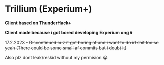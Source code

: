 # Trillium (Experium+)
**Client based on ThunderHack+**

**Client made because i got bored developing Experium ong :skull:**

17.2.2023 - ~~Discontinued cuz it got boring af and i want to do irl shit too so yeah (There could be some small af commits but i doubt it)~~

Also plz dont leak/reskid without my permision :sob:
